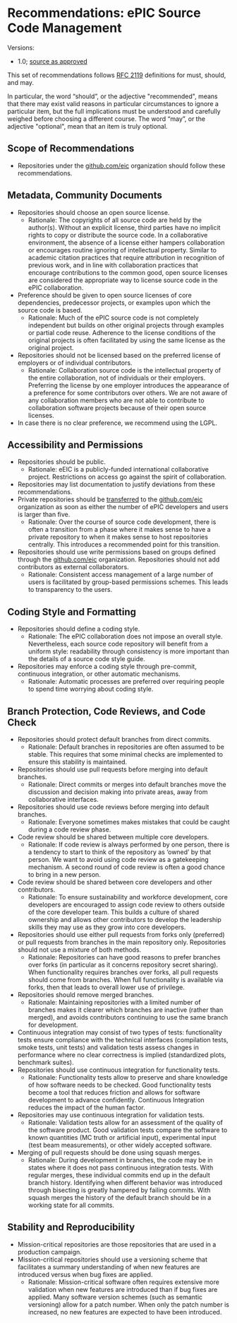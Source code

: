 # Recommendations: ePIC Source Code Management
Versions:
- 1.0; [source as approved](https://docs.google.com/document/d/1pM2R6TnegUMKxdODPKLVQLcIogozdWXcPv1--2IIyEU/edit?usp=sharing)

This set of recommendations follows [RFC 2119](https://www.ietf.org/rfc/rfc2119.txt) definitions for must, should, and may.

In particular, the word “should”, or the adjective "recommended", means that there may exist valid reasons in particular circumstances to ignore a particular item, but the full implications must be understood and carefully weighed before choosing a different course. The word “may”, or the adjective "optional", mean that an item is truly optional.


## Scope of Recommendations

* Repositories under the [github.com/eic](https://github.com/eic) organization should follow these recommendations.


## Metadata, Community Documents

* Repositories should choose an open source license.
    * Rationale: The copyrights of all source code are held by the author(s). Without an explicit license, third parties have no implicit rights to copy or distribute the source code. In a collaborative environment, the absence of a license either hampers collaboration or encourages routine ignoring of intellectual property. Similar to academic citation practices that require attribution in recognition of previous work, and in line with collaboration practices that encourage contributions to the common good, open source licenses are considered the appropriate way to license source code in the ePIC collaboration.
* Preference should be given to open source licenses of core dependencies, predecessor projects, or examples upon which the source code is based.
    * Rationale: Much of the ePIC source code is not completely independent but builds on other original projects through examples or partial code reuse. Adherence to the license conditions of the original projects is often facilitated by using the same license as the original project.
* Repositories should not be licensed based on the preferred license of employers or of individual contributors.
    * Rationale: Collaboration source code is the intellectual property of the entire collaboration, not of individuals or their employers. Preferring the license by one employer introduces the appearance of a preference for some contributors over others. We are not aware of any collaboration members who are not able to contribute to collaboration software projects because of their open source licenses.
* In case there is no clear preference, we recommend using the LGPL. 


## Accessibility and Permissions

* Repositories should be public.
    * Rationale: eEIC is a publicly-funded international collaborative project. Restrictions on access go against the spirit of collaboration.
* Repositories may list documentation to justify deviations from these recommendations.
* Private repositories should be [transferred](https://docs.github.com/en/repositories/creating-and-managing-repositories/transferring-a-repository) to the [github.com/eic](https://github.com/eic) organization as soon as either the number of ePIC developers and users is larger than five.
    * Rationale: Over the course of source code development, there is often a transition from a phase where it makes sense to have a private repository to when it makes sense to host repositories centrally. This introduces a recommended point for this transition.
* Repositories should use write permissions based on groups defined through the [github.com/eic](https://github.com/eic) organization. Repositories should not add contributors as external collaborators.
    * Rationale: Consistent access management of a large number of users is facilitated by group-based permissions schemes. This leads to transparency to the users.


## Coding Style and Formatting

* Repositories should define a coding style.
    * Rationale: The ePIC collaboration does not impose an overall style. Nevertheless, each source code repository will benefit from a uniform style: readability through consistency is more important than the details of a source code style guide.
* Repositories may enforce a coding style through pre-commit, continuous integration, or other automatic mechanisms.
    * Rationale: Automatic processes are preferred over requiring people to spend time worrying about coding style.


## Branch Protection, Code Reviews, and Code Check

* Repositories should protect default branches from direct commits.
    * Rationale: Default branches in repositories are often assumed to be stable. This requires that some minimal checks are implemented to ensure this stability is maintained.
* Repositories should use pull requests before merging into default branches.
    * Rationale: Direct commits or merges into default branches move the discussion and decision making into private areas, away from collaborative interfaces.
* Repositories should use code reviews before merging into default branches.
    * Rationale: Everyone sometimes makes mistakes that could be caught during a code review phase.
* Code review should be shared between multiple core developers.
    * Rationale: If code review is always performed by one person, there is a tendency to start to think of the repository as ‘owned’ by that person. We want to avoid using code review as a gatekeeping mechanism. A second round of code review is often a good chance to bring in a new person.
* Code review should be shared between core developers and other contributors.
    * Rationale: To ensure sustainability and workforce development, core developers are encouraged to assign code review to others outside of the core developer team. This builds a culture of shared ownership and allows other contributors to develop the leadership skills they may use as they grow into core developers.
* Repositories should use either pull requests from forks only (preferred) or pull requests from branches in the main repository only. Repositories should not use a mixture of both methods.
    * Rationale: Repositories can have good reasons to prefer branches over forks (in particular as it concerns repository secret sharing). When functionality requires branches over forks, all pull requests should come from branches. When full functionality is available via forks, then that leads to overall lower use of privilege.
* Repositories should remove merged branches.
    * Rationale: Maintaining repositories with a limited number of branches makes it clearer which branches are inactive (rather than merged), and avoids contributors continuing to use the same branch for development.
* Continuous integration may consist of two types of tests: functionality tests ensure compliance with the technical interfaces (compilation tests, smoke tests, unit tests) and validation tests assess changes in performance where no clear correctness is implied (standardized plots, benchmark suites).
* Repositories should use continuous integration for functionality tests.
    * Rationale: Functionality tests allow to preserve and share knowledge of how software needs to be checked. Good functionality tests become a tool that reduces friction and allows for software development to advance confidently. Continuous Integration reduces the impact of the human factor.
* Repositories may use continuous integration for validation tests.
    * Rationale: Validation tests allow for an assessment of the quality of the software product. Good validation tests compare the software to known quantities (MC truth or artificial input), experimental input (test beam measurements), or other widely accepted software.
* Merging of pull requests should be done using squash merges.
    * Rationale: During development in branches, the code may be in states where it does not pass continuous integration tests. With regular merges, these individual commits end up in the default branch history. Identifying when different behavior was introduced through bisecting is greatly hampered by failing commits. With squash merges the history of the default branch should be in a working state for all commits.


## Stability and Reproducibility

* Mission-critical repositories are those repositories that are used in a production campaign.
* Mission-critical repositories should use a versioning scheme that facilitates a summary understanding of when new features are introduced versus when bug fixes are applied.
    * Rationale: Mission-critical software often requires extensive more validation when new features are introduced than if bug fixes are applied. Many software version schemes (such as semantic versioning) allow for a patch number. When only the patch number is increased, no new features are expected to have been introduced.
